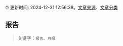 :alarm_clock: 更新时间: 2024-12-31 12:56:38。[文章来源](/README.md)、[文章分类](/TAGS.md)

## 报告


> 关键字：`报告`、`月报`




